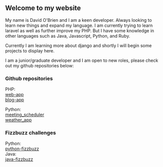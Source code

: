 ## Welcome to my website

My name is David O'Brien and I am a keen developer. Always looking to learn new things and expand my language. I am currently trying to learn laravel as well as further improve my PHP. But I have some knowledge in other languages such as Java, Javascript, Python, and Ruby.

Currently I am learning more about django and shortly I will begin some projects to display here.

I am a junior/graduate developer and I am open to new roles, please check out my github repositories below:

### Github repositories

PHP:<br/>
[web-app](https://github.com/davidobr/web-app)
<br/>
[blog-app](https://github.com/davidobr/blog-app)

Python:<br/>
[meeting_scheduler](https://github.com/davidobr/meeting_scheduler)
<br/>
[weather_app](https://github.com/davidobr/weather_app)

### Fizzbuzz challenges

Python:<br/>
[python-fizzbuzz](https://github.com/davidobr/python-fizzbuzz)
<br/>
Java:<br/>
[java-fizzbuzz](https://github.com/davidobr/java-fizzbuzz)
